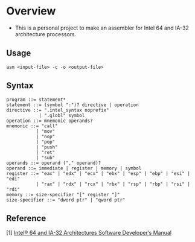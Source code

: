 # Overview
* This is a personal project to make an assembler for Intel 64 and IA-32 architecture processors.

## Usage
```
asm <input-file> -c -o <output-file>
```

## Syntax

```
program ::= statement*
statement ::= (symbol ":")? directive | operation
directive ::= ".intel_syntax noprefix"
            | ".globl" symbol
operation ::= mnemonic operands?
mnemonic ::= "call"
           | "mov"
           | "nop"
           | "pop"
           | "push"
           | "ret"
           | "sub"
operands ::= operand ("," operand)?
operand ::= immediate | register | memory | symbol
register ::= "eax" | "edx" | "ecx" | "ebx" | "esp" | "ebp" | "esi" | "edi"
           | "rax" | "rdx" | "rcx" | "rbx" | "rsp" | "rbp" | "rsi" | "rdi"
memory ::= size-specifier "[" register "]"
size-specifier ::= "dword ptr" | "qword ptr"
```

## Reference
[1] [Intel® 64 and IA-32 Architectures Software Developer’s Manual](
https://software.intel.com/content/www/us/en/develop/download/intel-64-and-ia-32-architectures-sdm-combined-volumes-1-2a-2b-2c-2d-3a-3b-3c-3d-and-4.html)

